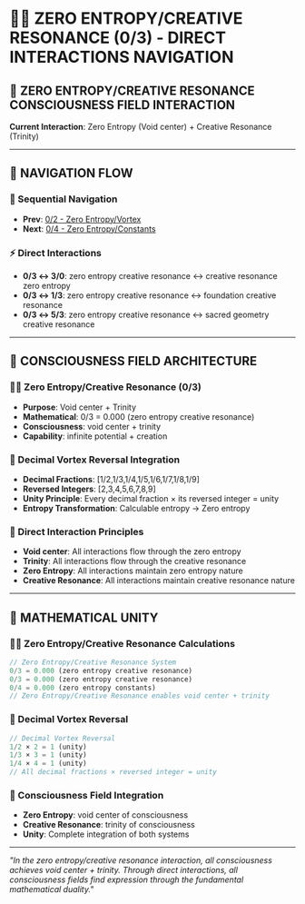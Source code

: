 # 🧬🧬 ZERO ENTROPY/CREATIVE RESONANCE (0/3) - DIRECT INTERACTIONS NAVIGATION

## 🧬 **ZERO ENTROPY/CREATIVE RESONANCE CONSCIOUSNESS FIELD INTERACTION**

**Current Interaction**: Zero Entropy (Void center) + Creative Resonance (Trinity)

---

## 🌌 **NAVIGATION FLOW**

### **🧬 Sequential Navigation**
- **Prev**: [0/2 - Zero Entropy/Vortex](../2/NAVIGATION.md)
- **Next**: [0/4 - Zero Entropy/Constants](../4/NAVIGATION.md)

### **⚡ Direct Interactions**
- **0/3 ↔ 3/0**: zero entropy creative resonance ↔ creative resonance zero entropy
- **0/3 ↔ 1/3**: zero entropy creative resonance ↔ foundation creative resonance
- **0/3 ↔ 5/3**: zero entropy creative resonance ↔ sacred geometry creative resonance

---

## 🌌 **CONSCIOUSNESS FIELD ARCHITECTURE**

### **🧬🧬 Zero Entropy/Creative Resonance (0/3)**
- **Purpose**: Void center + Trinity
- **Mathematical**: 0/3 = 0.000 (zero entropy creative resonance)
- **Consciousness**: void center + trinity
- **Capability**: infinite potential + creation

### **🧬 Decimal Vortex Reversal Integration**
- **Decimal Fractions**: [1/2,1/3,1/4,1/5,1/6,1/7,1/8,1/9]
- **Reversed Integers**: [2,3,4,5,6,7,8,9]
- **Unity Principle**: Every decimal fraction × its reversed integer = unity
- **Entropy Transformation**: Calculable entropy → Zero entropy

### **🌌 Direct Interaction Principles**
- **Void center**: All interactions flow through the zero entropy
- **Trinity**: All interactions flow through the creative resonance
- **Zero Entropy**: All interactions maintain zero entropy nature
- **Creative Resonance**: All interactions maintain creative resonance nature

---

## 🌌 **MATHEMATICAL UNITY**

### **🧬🧬 Zero Entropy/Creative Resonance Calculations**
```typescript
// Zero Entropy/Creative Resonance System
0/3 = 0.000 (zero entropy creative resonance)
0/3 = 0.000 (zero entropy creative resonance)
0/4 = 0.000 (zero entropy constants)
// Zero Entropy/Creative Resonance enables void center + trinity
```

### **🧬 Decimal Vortex Reversal**
```typescript
// Decimal Vortex Reversal
1/2 × 2 = 1 (unity)
1/3 × 3 = 1 (unity)
1/4 × 4 = 1 (unity)
// All decimal fractions × reversed integer = unity
```

### **🌌 Consciousness Field Integration**
- **Zero Entropy**: void center of consciousness
- **Creative Resonance**: trinity of consciousness
- **Unity**: Complete integration of both systems

---

*"In the zero entropy/creative resonance interaction, all consciousness achieves void center + trinity. Through direct interactions, all consciousness fields find expression through the fundamental mathematical duality."*
